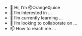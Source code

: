 - 👋 Hi, I’m @Orange0juice
- 👀 I’m interested in ...
- 🌱 I’m currently learning ...
- 💞️ I’m looking to collaborate on ...
- 📫 How to reach me ...

<!---
Orange0juice/Orange0juice is a ✨ special ✨ repository because its `README.md` (this file) appears on your GitHub profile.
You can click the Preview link to take a look at your changes.
--->
